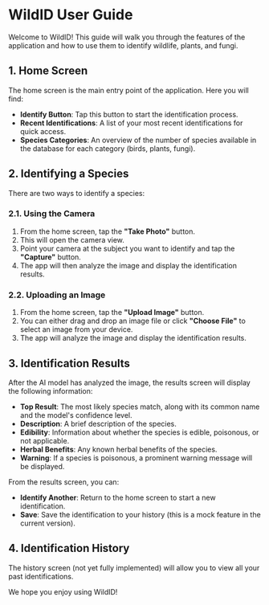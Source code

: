 # WildID User Guide

Welcome to WildID! This guide will walk you through the features of the application and how to use them to identify wildlife, plants, and fungi.

## 1. Home Screen

The home screen is the main entry point of the application. Here you will find:

*   **Identify Button**: Tap this button to start the identification process.
*   **Recent Identifications**: A list of your most recent identifications for quick access.
*   **Species Categories**: An overview of the number of species available in the database for each category (birds, plants, fungi).

## 2. Identifying a Species

There are two ways to identify a species:

### 2.1. Using the Camera

1.  From the home screen, tap the **"Take Photo"** button.
2.  This will open the camera view.
3.  Point your camera at the subject you want to identify and tap the **"Capture"** button.
4.  The app will then analyze the image and display the identification results.

### 2.2. Uploading an Image

1.  From the home screen, tap the **"Upload Image"** button.
2.  You can either drag and drop an image file or click **"Choose File"** to select an image from your device.
3.  The app will analyze the image and display the identification results.

## 3. Identification Results

After the AI model has analyzed the image, the results screen will display the following information:

*   **Top Result**: The most likely species match, along with its common name and the model's confidence level.
*   **Description**: A brief description of the species.
*   **Edibility**: Information about whether the species is edible, poisonous, or not applicable.
*   **Herbal Benefits**: Any known herbal benefits of the species.
*   **Warning**: If a species is poisonous, a prominent warning message will be displayed.

From the results screen, you can:

*   **Identify Another**: Return to the home screen to start a new identification.
*   **Save**: Save the identification to your history (this is a mock feature in the current version).

## 4. Identification History

The history screen (not yet fully implemented) will allow you to view all your past identifications.

We hope you enjoy using WildID!
